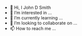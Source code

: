 - 👋 Hi, I John D Smith
- 👀 I’m interested in ...
- 🌱 I’m currently learning ...
- 💞️ I’m looking to collaborate on ...
- 📫 How to reach me ...
<!---
 John D Smith✨ special ✨ repository because its `README.md` (this file) appears on your GitHub profile.
You can click the Preview link to take a look at your changes.
--->


